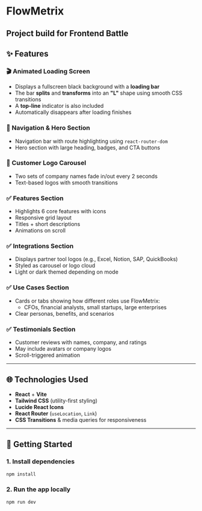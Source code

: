 # FlowMetrix
## Project build for Frontend Battle

## ✨ Features

### 🎬 Animated Loading Screen
- Displays a fullscreen black background with a **loading bar**
- The bar **splits** and **transforms** into an **"L"** shape using smooth CSS transitions
- A **top-line** indicator is also included
- Automatically disappears after loading finishes

### 🧭 Navigation & Hero Section
- Navigation bar with route highlighting using `react-router-dom`
- Hero section with large heading, badges, and CTA buttons

### 👥 Customer Logo Carousel
- Two sets of company names fade in/out every 2 seconds
- Text-based logos with smooth transitions

### ✅ Features Section
- Highlights 6 core features with icons
- Responsive grid layout
- Titles + short descriptions
- Animations on scroll

### ✅ Integrations Section
- Displays partner tool logos (e.g., Excel, Notion, SAP, QuickBooks)
- Styled as carousel or logo cloud
- Light or dark themed depending on mode

### ✅ Use Cases Section
- Cards or tabs showing how different roles use FlowMetrix:
  - CFOs, financial analysts, small startups, large enterprises
- Clear personas, benefits, and scenarios

### ✅ Testimonials Section
- Customer reviews with names, company, and ratings
- May include avatars or company logos
- Scroll-triggered animation

---

## 🌐 Technologies Used

- **React** + **Vite**
- **Tailwind CSS** (utility-first styling)
- **Lucide React Icons**
- **React Router** (`useLocation`, `Link`)
- **CSS Transitions** & media queries for responsiveness

---

## 🚀 Getting Started

### 1. Install dependencies

```bash
npm install
```
### 2. Run the app locally
```bash
npm run dev
```
